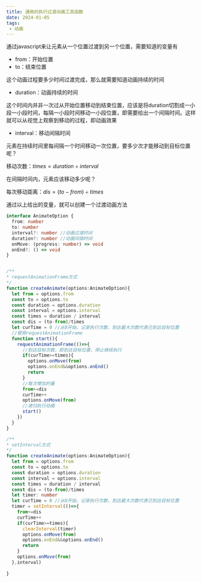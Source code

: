```yaml
---
title: 通用的执行过渡动画工具函数
date: 2024-01-05
tags:
 - 动画
---
```


通过javascript来让元素从一个位置过渡到另一个位置，需要知道的变量有

- from：开始位置
- to：结束位置

这个动画过程要多少时间过渡完成，那么就需要知道动画持续的时间

- duration：动画持续的时间

这个时间内并非一次过从开始位置移动到结束位置，应该是将duration切割成一小段一小段时间，每隔一小段时间移动一小段位置，即需要给出一个间隔时间。这样就可以从视觉上观察到移动的过程，即动画效果

- interval：移动间隔时间

元素在持续时间里每间隔一个时间移动一次位置，要多少次才能移动到目标位置呢？

移动次数：$times=duration \div interval$

在间隔时间内，元素应该移动多少呢？

每次移动距离：$dis=(to-from) \div times$

通过以上给出的变量，就可以创建一个过渡动画方法

```ts
interface AnimateOption {
  from: number
  to: number
  interval?: number //动画过渡时间
  duration?: number //动画间隔时间
  onMove: (progress: number) => void
  onEnd?: () => void
}


/**
* requestAnimationFrame方式
*/
function createAnimate(options:AnimateOption){
  let from = options.from
  const to = options.to
  const duration = options.duration
  const interval = options.interval
  const times = duration / interval
  const dis = (to-from)/times
  let curTime = 0 //从0开始，记录执行次数，到达最大次数代表已到达目标位置
  //使用requestAnimationFrame
  function start(){
    requestAnimationFrame(()=>{
      //到达目标次数，即到达目标位置，停止继续执行
      if(curTime>=times){
        options.onMove(from)
        options.onEnd&&options.onEnd()
        return
      }
      //每次增加的量
      from+=dis
      curTime++
      options.onMove(from)
      //递归执行动画
      start()
    })
  }
}

/**
* setInterval方式
*/
function createAnimate(options:AnimateOption){
  let from = options.from
  const to = options.to
  const duration = options.duration
  const interval = options.interval
  const times = duration / interval
  const dis = (to-from)/times
  let timer: number
  let curTime = 0 //从0开始，记录执行次数，到达最大次数代表已到达目标位置
  timer = setInterval(()=>{
    from+=dis
    curTime++
    if(curTime>=times){
      clearInterval(timer)
      options.onMove(from)
      options.onEnd&&options.onEnd()
      return
    }
    options.onMove(from)
  },interval)
  
}
```

